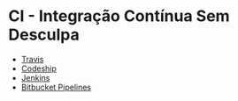 # CI - Integração Contínua Sem Desculpa

- [Travis](capitulo-2/README.md)
- [Codeship](capitulo-3/README.md)
- [Jenkins](capitulo-4/README.md)
- [Bitbucket Pipelines](capitulo-5/README.md)
